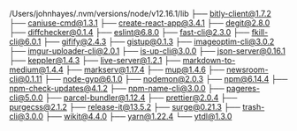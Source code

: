 /Users/johnhayes/.nvm/versions/node/v12.16.1/lib
├── bitly-client@1.7.2
├── caniuse-cmd@1.3.1
├── create-react-app@3.4.1
├── degit@2.8.0
├── diffchecker@0.1.4
├── eslint@6.8.0
├── fast-cli@2.3.0
├── fkill-cli@6.0.1
├── gifify@2.4.3
├── gistup@0.1.3
├── imageoptim-cli@3.0.2
├── imgur-uploader-cli@2.0.1
├── is-up-cli@3.0.0
├── json-server@0.16.1
├── keppler@1.4.3
├── live-server@1.2.1
├── markdown-to-medium@1.4.4
├── markserv@1.17.4
├── mup@1.4.6
├── newsroom-cli@0.1.11
├── node-gyp@6.1.0
├── nodemon@2.0.3
├── npm@6.14.4
├── npm-check-updates@4.1.2
├── npm-name-cli@3.0.0
├── pageres-cli@5.0.0
├── parcel-bundler@1.12.4
├── prettier@2.0.4
├── purgecss@2.1.2
├── release-it@13.5.2
├── surge@0.21.3
├── trash-cli@3.0.0
├── wikit@4.4.0
├── yarn@1.22.4
└── ytdl@1.3.0

